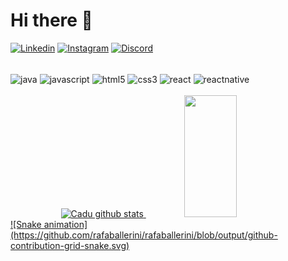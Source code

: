 # Hi there 👋

[![Linkedin](https://img.shields.io/badge/LinkedIn-0077B5?style=for-the-badge&logo=linkedin&logoColor=white)]([https://www.linkedin.com/in/gabriel-lagden-25113b1a2/](https://www.linkedin.com/in/carlos-eduardo-da-silva-de-oliveira-0528a01a0/))
[![Instagram](https://img.shields.io/badge/Instagram-E4405F?style=for-the-badge&logo=instagram&logoColor=white)](https://www.instagram.com/caduuu_sz/)
[![Discord](https://img.shields.io/badge/Discord-7289DA?style=for-the-badge&logo=discord&logoColor=white)](https://discord.com/channels/Caduuu#1873)
<div style="display: inline_block"><br/>
    <img align="center" alt="java" src="https://img.shields.io/badge/Java-ED8B00?style=for-the-badge&logo=java&logoColor=white" />
     <img align="center" alt="javascript" src="https://img.shields.io/badge/JavaScript-323330?style=for-the-badge&logo=javascript&logoColor=F7DF1E" />
  <img align="center" alt="html5" src="https://img.shields.io/badge/HTML5-E34F26?style=for-the-badge&logo=html5&logoColor=white" />
  <img align="center" alt="css3" src="https://img.shields.io/badge/CSS3-1572B6?style=for-the-badge&logo=css3&logoColor=white" />
  <img align="center" alt="react" src="https://img.shields.io/badge/React-20232A?style=for-the-badge&logo=react&logoColor=61DAFB" />
  <img align="center" alt="reactnative" src="https://img.shields.io/badge/React_Native-20232A?style=for-the-badge&logo=react&logoColor=61DAFB" />
</div></br>

 <div align="center">  
 <a href="https://github.com/CaduuuS2">
  <img width="49%" height="195px" src="https://github-readme-stats.vercel.app/api?username=CaduuuS2&show_icons=true&count_private=true&hide_border=true&title_color=007A33&icon_color=007A33&text_color=FFFFFF&bg_color=0d1117" alt="Cadu github stats" /> 
  <img width="41%" height="195px" src="https://github-readme-stats.vercel.app/api/top-langs/?username=CaduuuS2&layout=compact&hide_border=true&title_color=007A33&text_color=FFFFFF&bg_color=0d1117" />
</div>
![Snake animation](https://github.com/rafaballerini/rafaballerini/blob/output/github-contribution-grid-snake.svg)





















<!--
**CaduuuS2/CaduuuS2** is a ✨ _special_ ✨ repository because its `README.md` (this file) appears on your GitHub profile.

Here are some ideas to get you started:

- 🔭 I’m currently working on ...
- 🌱 I’m currently learning ...
- 👯 I’m looking to collaborate on ...
- 🤔 I’m looking for help with ...
- 💬 Ask me about ...
- 📫 How to reach me: ...
- 😄 Pronouns: ...
- ⚡ Fun fact: ...
-->
